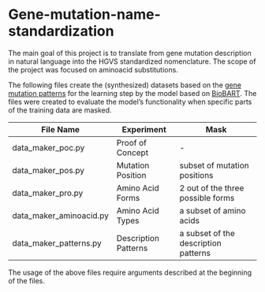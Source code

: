 # Gene-mutation-name-standardization
The main goal of this project is to translate from gene mutation description in natural language into the HGVS standardized nomenclature. The scope of the project was focused on aminoacid substitutions. 

The following files create the (synthesized) datasets based on the [gene mutation patterns](https://github.com/Erechtheus/GenerateMutationData/blob/main/data/mutationfinder.txt) for the learning step by the model based on [BioBART](https://github.com/GanjinZero/BioBART). The files were created to evaluate the model’s functionality when specific parts of the training data are masked.

| File Name | Experiment | Mask |
| --------- | ---------- | ----------- |
| data_maker_poc.py | Proof of Concept | - |
| data_maker_pos.py | Mutation Position | subset of mutation positions | 
| data_maker_pro.py | Amino Acid Forms | 2 out of the three possible forms |
| data_maker_aminoacid.py | Amino Acid Types | a subset of amino acids |
| data_maker_patterns.py | Description Patterns | a subset of the description patterns |

The usage of the above files require arguments described at the beginning of the files.
